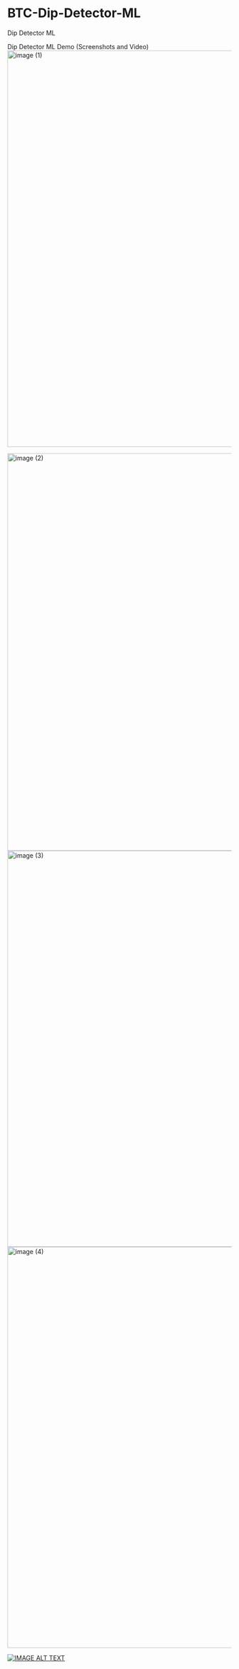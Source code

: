 # BTC-Dip-Detector-ML
Dip Detector ML



Dip Detector ML Demo (Screenshots and Video)
<img width="1366" height="890" alt="image (1)" src="https://github.com/user-attachments/assets/62704da6-8b0d-44ed-8336-ad599da9f609" />

<img width="1250" height="892" alt="image (2)" src="https://github.com/user-attachments/assets/051cd1ea-2418-4975-8627-08a8e5011689" />

<img width="1251" height="889" alt="image (3)" src="https://github.com/user-attachments/assets/03f854e2-bf3d-44f9-b01f-8d3a659d511b" />

<img width="1092" height="900" alt="image (4)" src="https://github.com/user-attachments/assets/da1d3022-6f66-4905-ac7a-1c5e9b17dd9e" />

[![IMAGE ALT TEXT](http://img.youtube.com/vi/8eToJtgs0P0/0.jpg)](http://www.youtube.com/watch?v=8eToJtgs0P0 "Dip Detector ML Demo")
